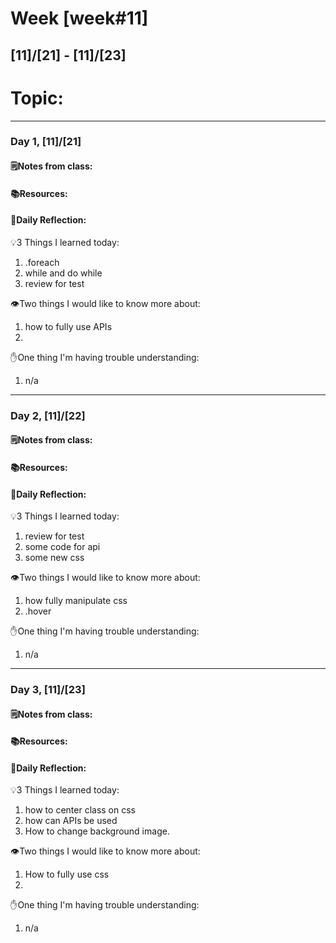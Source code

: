 # Week [week#11]
## [11]/[21] - [11]/[23]

# Topic:

___

### Day 1, [11]/[21]

#### 🗒️Notes from class:

#### 📚Resources:


#### 💭Daily Reflection:

💡3 Things I learned today:
1. .foreach
2. while and do while
3. review for test

👁️Two things I would like to know more about:
1. how to fully use APIs
2. 

✋One thing I'm having trouble understanding:
1. n/a


___

### Day 2, [11]/[22] 

#### 🗒️Notes from class:

#### 📚Resources:


#### 💭Daily Reflection:

💡3 Things I learned today:
1. review for test
2. some code for api 
3. some new css

👁️Two things I would like to know more about:
1. how fully manipulate css
2. .hover

✋One thing I'm having trouble understanding:
1. n/a

___

### Day 3, [11]/[23]
#### 🗒️Notes from class:

#### 📚Resources:


#### 💭Daily Reflection:

💡3 Things I learned today:
1. how to center class on css
2. how can APIs be used 
3. How to change background image.

👁️Two things I would like to know more about:
1. How to fully use css
2. 

✋One thing I'm having trouble understanding:
1. n/a
 

